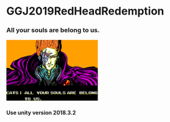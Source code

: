 # GGJ2019RedHeadRedemption
### All your souls are belong to us.
![alt text](https://github.com/VincentCreveld/GGJ2019RedHeadRedemption/blob/master/RedHeadRedemption.png)
#### Use unity version 2018.3.2
